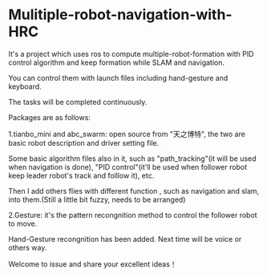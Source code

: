 # Mulitiple-robot-navigation-with-HRC
It's a project which uses ros to compute multiple-robot-formation with PID control algorithm and  keep formation while SLAM and navigation. 

You can control them with launch files including hand-gesture and keyboard.

The tasks will be completed continuously.


Packages are as follows:

1.tianbo_mini and abc_swarm: open source from "天之博特", the two are basic robot description and driver setting file.

Some basic algorithm files also in it, such as "path_tracking"(it will be used when navigation is done), "PID control"(it'll be used when follower robot keep leader robot's track and folllow it), etc.

Then I add others flies with different function , such as navigation and slam, into them.(Still a little bit fuzzy, needs to be arranged)

2.Gesture: it's the pattern recongnition method to control the follower robot to move.

Hand-Gesture recongnition has been added. Next time will be voice or others way.

Welcome to issue and share your excellent ideas！

